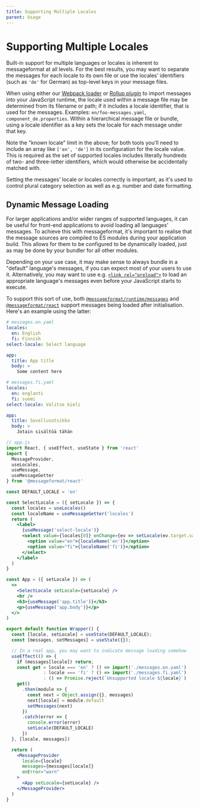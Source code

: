```yaml
---
title: Supporting Multiple Locales
parent: Usage
---
```


# Supporting Multiple Locales

Built-in support for multiple languages or locales is inherent to messageformat at all levels.
For the best results, you may want to separate the messages for each locale to its own file or use the locales' identifiers (such as `'de'` for German) as top-level keys in your message files.

When using either our [Webpack loader](https://www.npmjs.com/package/@messageformat/loader) or [Rollup plugin](https://www.npmjs.com/package/rollup-plugin-messageformat) to import messages into your JavaScript runtime, the locale used within a message file may be determined from its filename or path; if it includes a locale identifier, that is used for the messages.
Examples: `en/foo-messages.yaml`, `component_de.properties`.
Within a hierarchical message file or bundle, using a locale identifier as a key sets the locale for each message under that key.

Note the "known locale" limit in the above; for both tools you'll need to include an array like `['en', 'de']` in its configuration for the locale value.
This is required as the set of supported locales includes literally hundreds of two- and three-letter identifiers, which would otherwise be accidentally matched with.

Setting the messages' locale or locales correctly is important, as it's used to control plural category selection as well as e.g. number and date formatting.

## Dynamic Message Loading

For larger applications and/or wider ranges of supported languages, it can be useful for front-end applications to avoid loading all languages' messages.
To achieve this with messageformat, it's important to realise that the message sources are compiled to ES modules during your application build.
This allows for them to be configured to be dynamically loaded, just as may be done by your bundler for all other modules.

Depending on your use case, it may make sense to always bundle in a "default" language's messages, if you can expect most of your users to use it.
Alternatively, you may want to use e.g. [`<link rel="preload">`](https://developer.mozilla.org/en-US/docs/Web/HTML/Preloading_content) to load an appropriate language's messages even before your JavaScript starts to execute.

To support this sort of use, both [`@messageformat/runtime/messages`](api/runtime.messages.md) and [`@messageformat/react`](api/react.md) support messages being loaded after initialisation.
Here's an example using the latter:

```yaml
# messages.en.yaml
locales:
  en: English
  fi: Finnish
select-locale: Select language

app:
  title: App title
  body: >
    Some content here
```

```yaml
# messages.fi.yaml
locales:
  en: englanti
  fi: suomi
select-locale: Valitse kieli

app:
  title: Sovellusotsikko
  body: >
    Jotain sisältöä tähän
```

<!-- prettier-ignore -->
```jsx
// app.js
import React, { useEffect, useState } from 'react'
import {
  MessageProvider,
  useLocales,
  useMessage,
  useMessageGetter
} from '@messageformat/react'

const DEFAULT_LOCALE = 'en'

const SelectLocale = ({ setLocale }) => {
  const locales = useLocales()
  const localeName = useMessageGetter('locales')
  return (
    <label>
      {useMessage('select-locale')}
      <select value={locales[0]} onChange={ev => setLocale(ev.target.value)}>
        <option value="en">{localeName('en')}</option>
        <option value="fi">{localeName('fi')}</option>
      </select>
    </label>
  )
}

const App = ({ setLocale }) => (
  <>
    <SelectLocale setLocale={setLocale} />
    <hr />
    <h3>{useMessage('app.title')}</h3>
    <p>{useMessage('app.body')}</p>
  </>
)

export default function Wrapper() {
  const [locale, setLocale] = useState(DEFAULT_LOCALE);
  const [messages, setMessages] = useState({});

  // In a real app, you may want to indicate message loading somehow
  useEffect(() => {
    if (messages[locale]) return;
    const get = locale === 'en' ? () => import('./messages.en.yaml')
              : locale === 'fi' ? () => import('./messages.fi.yaml')
              : () => Promise.reject(`Unsupported locale ${locale}`)
    get()
      .then(module => {
        const next = Object.assign({}, messages)
        next[locale] = module.default
        setMessages(next)
      })
      .catch(error => {
        console.error(error)
        setLocale(DEFAULT_LOCALE)
      })
  }, [locale, messages])

  return (
    <MessageProvider
      locale={locale}
      messages={messages[locale]}
      onError="warn"
    >
      <App setLocale={setLocale} />
    </MessageProvider>
  )
}
```
